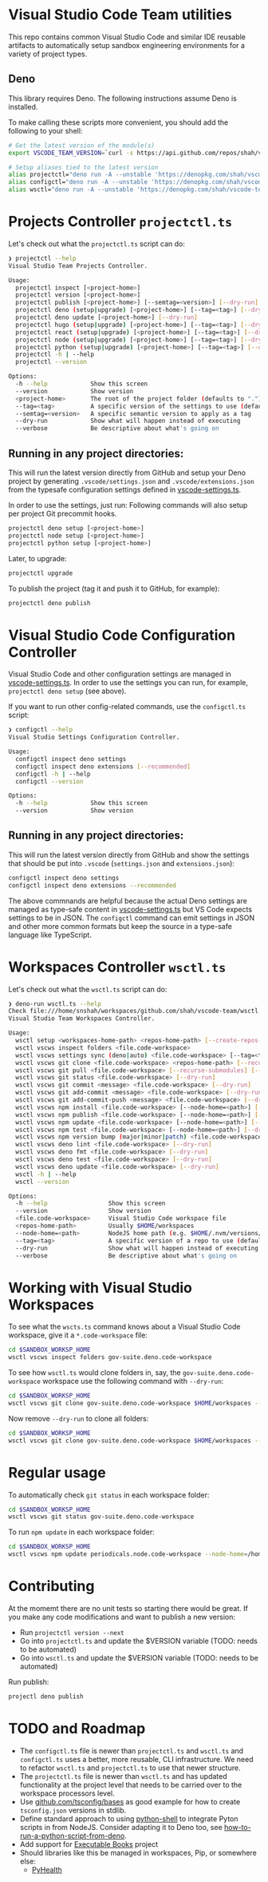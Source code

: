 # Visual Studio Code Team utilities

This repo contains common Visual Studio Code and similar IDE reusable artifacts
to automatically setup sandbox engineering environments for a variety of project
types.

## Deno

This library requires Deno. The following instructions assume Deno is installed.

To make calling these scripts more convenient, you should add the following to
your shell:

```bash
# Get the latest version of the module(s)
export VSCODE_TEAM_VERSION=`curl -s https://api.github.com/repos/shah/vscode-team/tags  | jq '.[0].name' -r`

# Setup aliases tied to the latest version
alias projectctl="deno run -A --unstable 'https://denopkg.com/shah/vscode-team@${VSCODE_TEAM_VERSION}/projectctl.ts'"
alias configctl="deno run -A --unstable 'https://denopkg.com/shah/vscode-team@${VSCODE_TEAM_VERSION}/configctl.ts'"
alias wsctl="deno run -A --unstable 'https://denopkg.com/shah/vscode-team@${VSCODE_TEAM_VERSION}/wsctl.ts'"
```

# Projects Controller `projectctl.ts`

Let's check out what the `projectctl.ts` script can do:

```bash
❯ projectctl --help
Visual Studio Team Projects Controller.

Usage:
  projectctl inspect [<project-home>]
  projectctl version [<project-home>]
  projectctl publish [<project-home>] [--semtag=<version>] [--dry-run]
  projectctl deno (setup|upgrade) [<project-home>] [--tag=<tag>] [--dry-run] [--verbose]
  projectctl deno update [<project-home>] [--dry-run]
  projectctl hugo (setup|upgrade) [<project-home>] [--tag=<tag>] [--dry-run][--verbose]
  projectctl react (setup|upgrade) [<project-home>] [--tag=<tag>] [--dry-run] [--verbose]
  projectctl node (setup|upgrade) [<project-home>] [--tag=<tag>] [--dry-run] [--verbose]
  projectctl python (setup|upgrade) [<project-home>] [--tag=<tag>] [--dry-run] [--verbose]
  projectctl -h | --help
  projectctl --version

Options:
  -h --help            Show this screen
  --version            Show version
  <project-home>       The root of the project folder (defaults to ".")
  --tag=<tag>          A specific version of the settings to use (default: "master")
  --semtag=<version>   A specific semantic version to apply as a tag
  --dry-run            Show what will happen instead of executing
  --verbose            Be descriptive about what's going on
```

## Running in any project directories:

This will run the latest version directly from GitHub and setup your Deno
project by generating `.vscode/settings.json` and `.vscode/extensions.json` from
the typesafe configuration settings defined in
[vscode-settings.ts](vscode-settings.ts).

In order to use the settings, just run: Following commands will also setup per
project Git precommit hooks.

```bash
projectctl deno setup [<project-home>]
projectctl node setup [<project-home>]
projectctl python setup [<project-home>]
```

Later, to upgrade:

```bash
projectctl upgrade
```

To publish the project (tag it and push it to GitHub, for example):

```bash
projectctl deno publish
```

# Visual Studio Code Configuration Controller

Visual Studio Code and other configuration settings are managed in
[vscode-settings.ts](vscode-settings.ts). In order to use the settings you can
run, for example, `projectctl deno setup` (see above).

If you want to run other config-related commands, use the `configctl.ts` script:

```bash
❯ configctl --help
Visual Studio Settings Configuration Controller.

Usage:
  configctl inspect deno settings
  configctl inspect deno extensions [--recommended]
  configctl -h | --help
  configctl --version

Options:
  -h --help            Show this screen
  --version            Show version
```

## Running in any project directories:

This will run the latest version directly from GitHub and show the settings that
should be put into `.vscode` (`settings.json` and `extensions.json`):

```bash
configctl inspect deno settings
configctl inspect deno extensions --recommended
```

The above commnands are helpful because the actual Deno settings are managed as
type-safe content in [vscode-settings.ts](vscode-settings.ts) but VS Code
expects settings to be in JSON. The `configctl` command can emit settings in
JSON and other more common formats but keep the source in a type-safe language
like TypeScript.

# Workspaces Controller `wsctl.ts`

Let's check out what the `wsctl.ts` script can do:

```bash
❯ deno-run wsctl.ts --help
Check file:///home/snshah/workspaces/github.com/shah/vscode-team/wsctl.ts
Visual Studio Team Workspaces Controller.

Usage:
  wsctl setup <workspaces-home-path> <repos-home-path> [--create-repos-path] [--dry-run] [--verbose]
  wsctl vscws inspect folders <file.code-workspace>
  wsctl vscws settings sync (deno|auto) <file.code-workspace> [--tag=<tag>] [--dry-run] [--verbose]
  wsctl vscws git clone <file.code-workspace> <repos-home-path> [--recurse-submodules] [--create-repos-path] [--dry-run] [--verbose]
  wsctl vscws git pull <file.code-workspace> [--recurse-submodules] [--dry-run]
  wsctl vscws git status <file.code-workspace> [--dry-run]
  wsctl vscws git commit <message> <file.code-workspace> [--dry-run]
  wsctl vscws git add-commit <message> <file.code-workspace> [--dry-run]
  wsctl vscws git add-commit-push <message> <file.code-workspace> [--dry-run]
  wsctl vscws npm install <file.code-workspace> [--node-home=<path>] [--dry-run]
  wsctl vscws npm publish <file.code-workspace> [--node-home=<path>] [--dry-run]
  wsctl vscws npm update <file.code-workspace> [--node-home=<path>] [--dry-run]
  wsctl vscws npm test <file.code-workspace> [--node-home=<path>] [--dry-run]
  wsctl vscws npm version bump (major|minor|patch) <file.code-workspace> [--no-git-tag-version] [--node-home=<path>] [--dry-run]
  wsctl vscws deno lint <file.code-workspace> [--dry-run]
  wsctl vscws deno fmt <file.code-workspace> [--dry-run]
  wsctl vscws deno test <file.code-workspace> [--dry-run]
  wsctl vscws deno update <file.code-workspace> [--dry-run]
  wsctl -h | --help
  wsctl --version

Options:
  -h --help                 Show this screen
  --version                 Show version  
  <file.code-workspace>     Visual Studio Code workspace file
  <repos-home-path>         Usually $HOME/workspaces
  --node-home=<path>        NodeJS home path (e.g. $HOME/.nvm/versions/node/v14.5.0)
  --tag=<tag>               A specific version of a repo to use (default: "master")
  --dry-run                 Show what will happen instead of executing
  --verbose                 Be descriptive about what's going on
```

# Working with Visual Studio Workspaces

To see what the `wscts.ts` command knows about a Visual Studio Code workspace,
give it a `*.code-workspace` file:

```bash
cd $SANDBOX_WORKSP_HOME
wsctl vscws inspect folders gov-suite.deno.code-workspace
```

To see how `wsctl.ts` would clone folders in, say, the
`gov-suite.deno.code-workspace` workspace use the following command with
`--dry-run`:

```bash
cd $SANDBOX_WORKSP_HOME
wsctl vscws git clone gov-suite.deno.code-workspace $HOME/workspaces --dry-run --verbose
```

Now remove `--dry-run` to clone all folders:

```bash
cd $SANDBOX_WORKSP_HOME
wsctl vscws git clone gov-suite.deno.code-workspace $HOME/workspaces --verbose
```

# Regular usage

To automatically check `git status` in each workspace folder:

```bash
cd $SANDBOX_WORKSP_HOME
wsctl vscws git status gov-suite.deno.code-workspace
```

To run `npm update` in each workspace folder:

```bash
cd $SANDBOX_WORKSP_HOME
wsctl vscws npm update periodicals.node.code-workspace --node-home=/home/snshah/.nvm/versions/node/v14.5.0
```

# Contributing

At the momemt there are no unit tests so starting there would be great. If you
make any code modifications and want to publish a new version:

- Run `projectctl version --next`
- Go into `projectctl.ts` and update the $VERSION variable (TODO: needs to be
  automated)
- Go into `wsctl.ts` and update the $VERSION variable (TODO: needs to be
  automated)

Run publish:

```bash
projectl deno publish
```

# TODO and Roadmap

- The `configctl.ts` file is newer than `projectctl.ts` and `wsctl.ts` and
  `configctl.ts` uses a better, more reusable, CLI infrastructure. We need to
  refactor `wsctl.ts` and `projectctl.ts` to use that newer structure.
- The `projectctl.ts` file is newer than `wsctl.ts` and has updated
  functionality at the project level that needs to be carried over to the
  workspace processors level.
- Use [github.com/tsconfig/bases](https://github.com/tsconfig/bases) as good
  example for how to create `tsconfig.json` versions in stdlib.
- Define standard approach to using
  [python-shell](https://github.com/extrabacon/python-shell) to integrate Pyton
  scripts in from NodeJS. Consider adapting it to Deno too, see
  [how-to-run-a-python-script-from-deno](https://stackoverflow.com/questions/61710787/how-to-run-a-python-script-from-deno).
- Add support for [Executable Books](https://executablebooks.org) project
- Should libraries like this be managed in workspaces, Pip, or somewhere else:
  - [PyHealth](https://github.com/yzhao062/PyHealth)
